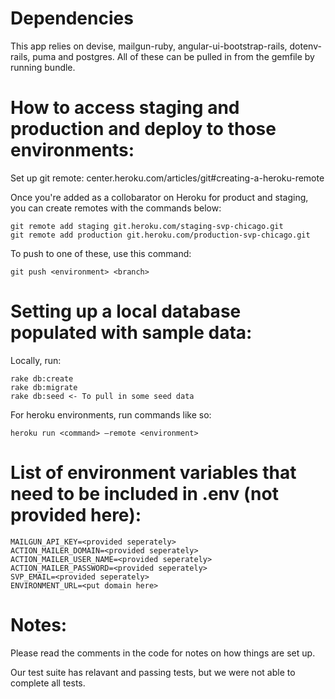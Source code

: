 # Dependencies

This app relies on devise, mailgun-ruby, angular-ui-bootstrap-rails, dotenv-rails, puma and postgres. All of these can be pulled in from the gemfile by running bundle.

# How to access staging and production and deploy to those environments:

Set up git remote: center.heroku.com/articles/git#creating-a-heroku-remote

Once you're added as a collobarator on Heroku for product and staging, you can create remotes with the commands below:

``` 
git remote add staging git.heroku.com/staging-svp-chicago.git
git remote add production git.heroku.com/production-svp-chicago.git 
```

To push to one of these, use this command:

```
git push <environment> <branch>
```

# Setting up a local database populated with sample data:

Locally, run:

```
rake db:create
rake db:migrate
rake db:seed <- To pull in some seed data
```

For heroku environments, run commands like so:

```
heroku run <command> –remote <environment>
```

# List of environment variables that need to be included in .env (not provided here):

```
MAILGUN_API_KEY=<provided seperately>
ACTION_MAILER_DOMAIN=<provided seperately> 
ACTION_MAILER_USER_NAME=<provided seperately> 
ACTION_MAILER_PASSWORD=<provided seperately>
SVP_EMAIL=<provided seperately>
ENVIRONMENT_URL=<put domain here>
```

# Notes:

Please read the comments in the code for notes on how things are set up.

Our test suite has relavant and passing tests, but we were not able to complete all tests.
